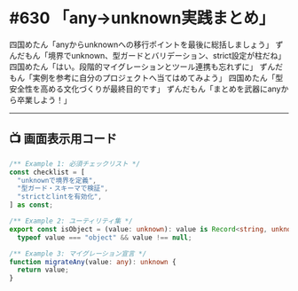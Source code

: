 # #630 「any→unknown実践まとめ」

四国めたん「anyからunknownへの移行ポイントを最後に総括しましょう」
ずんだもん「境界でunknown、型ガードとバリデーション、strict設定が柱だね」
四国めたん「はい。段階的マイグレーションとツール連携も忘れずに」
ずんだもん「実例を参考に自分のプロジェクトへ当てはめてみよう」
四国めたん「型安全性を高める文化づくりが最終目的です」
ずんだもん「まとめを武器にanyから卒業しよう！」

---

## 📺 画面表示用コード

```typescript
/** Example 1: 必須チェックリスト */
const checklist = [
  "unknownで境界を定義",
  "型ガード・スキーマで検証",
  "strictとlintを有効化",
] as const;

/** Example 2: ユーティリティ集 */
export const isObject = (value: unknown): value is Record<string, unknown> =>
  typeof value === "object" && value !== null;

/** Example 3: マイグレーション宣言 */
function migrateAny(value: any): unknown {
  return value;
}
```
